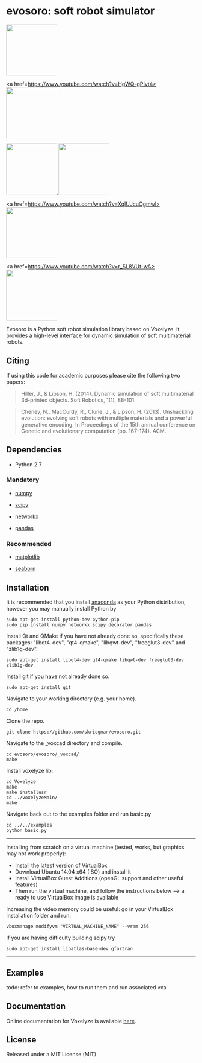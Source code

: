 evosoro: soft robot simulator
=======================================

<div class="row">
<a href=https://youtu.be/EXuR_soDnFo>
<img src="https://github.com/skriegman/test/blob/master/nick.png" height="135" width="135">
</a>

<a href=https://www.youtube.com/watch?v=HgWQ-gPIvt4>
<img src="https://github.com/skriegman/test/blob/master/electro.png" height="135" width="135">
</a>

<a href=https://youtu.be/4ZqdvYrZ3ro>
<img src="https://github.com/skriegman/test/blob/master/swimming.png" height="135" width="135">
</a>

<a href=https://youtu.be/Cw2SwPNwcfM>
<img src="https://github.com/skriegman/test/blob/master/plant1.png" height="135" width="135">
</a>

<a href=https://www.youtube.com/watch?v=XqIUJcuOgmwl>
<img src="https://github.com/skriegman/test/blob/master/voxcad.png" height="135" width="135">
</a>

<a href=https://www.youtube.com/watch?v=r_SL8VUt-wA>
<img src="https://github.com/skriegman/test/blob/master/nick.png" height="135" width="135">
</a>

</div>

Evosoro is a Python soft robot simulation library based on Voxelyze. It provides a high-level interface for dynamic simulation of soft multimaterial robots.






Citing
------

If using this code for academic purposes please cite the following two papers:

>Hiller, J., & Lipson, H. (2014). 
>Dynamic simulation of soft multimaterial 3d-printed objects. 
>Soft Robotics, 1(1), 88-101.

>Cheney, N., MacCurdy, R., Clune, J., & Lipson, H. (2013). 
>Unshackling evolution: evolving soft robots with multiple materials and a powerful generative encoding. 
>In Proceedings of the 15th annual conference on Genetic and evolutionary computation (pp. 167-174). ACM.


Dependencies
------------

- Python 2.7

### Mandatory

- [numpy](http://www.numpy.org/)

- [scipy](http://www.scipy.org/)

- [networkx](http://networkx.github.io/)

- [pandas](http://pandas.pydata.org/)

### Recommended

- [matplotlib](http://matplotlib.org/)

- [seaborn](http://seaborn.pydata.org/)


Installation
------------

<!--To install the released version, just do-->
    
<!--    pip install seaborn-->

<!--You may instead want to use the development version from Github, by running-->

<!--    pip install git+git://github.com/mwaskom/seaborn.git#egg=seaborn-->

It is recommended that you install [anaconda](https://docs.continuum.io/anaconda/install#) as your Python distribution, however you may manually install Python by

    sudo apt-get install python-dev python-pip
    sudo pip install numpy networkx scipy decorator pandas

Install Qt and QMake if you have not already done so, specifically these packages: "libqt4-dev", "qt4-qmake", "libqwt-dev", "freeglut3-dev" and "zlib1g-dev".

    sudo apt-get install libqt4-dev qt4-qmake libqwt-dev freeglut3-dev zlib1g-dev


Install git if you have not already done so.

    sudo apt-get install git

Navigate to your working directory (e.g. your home).

    cd /home

Clone the repo.

    git clone https://github.com/skriegman/evosoro.git

Navigate to the _voxcad directory and compile.

    cd evosoro/evosoro/_voxcad/
    make

Install voxelyze lib:

    cd Voxelyze
    make
    make installusr
    cd ../voxelyzeMain/
    make

Navigate back out to the examples folder and run basic.py
    
    cd ../../examples
    python basic.py
    
    
------------------------------------
Installing from scratch on a virtual machine (tested, works, but graphics may not work properly):
- Install the latest version of VirtualBox
- Download Ubuntu 14.04 x64 (ISO) and install it
- Install VirtualBox Guest Additions (openGL support and other useful features)
- Then run the virtual machine, and follow the instructions below
--> a ready to use VirtualBox image is available

Increasing the video memory could be useful: go in your VirtualBox installation folder and run:

    vboxmanage modifyvm "VIRTUAL_MACHINE_NAME" --vram 256

If you are having difficulty building scipy try

    sudo apt-get install libatlas-base-dev gfortran

------------------------------------


Examples
--------

todo: refer to examples, how to run them and run associated vxa


Documentation
-------------

Online documentation for Voxelyze is available [here](http://jonhiller.github.io/Voxelyze/annotated.html).


License
-------

Released under a MIT License (MIT)



<!--Other papers-->

<!--Hiller, J., & Lipson, H. (2012). -->
<!--Automatic design and manufacture of soft robots. -->
<!--IEEE Transactions on Robotics, 28(2), 457-466.-->

<!--F. Corucci, N. Cheney, H. Lipson, C. Laschi, and J. Bongard, "Evolving swimming soft-bodied creatures", ALIFE XV, The Fifteenth International Conference on the Synthesis and Simulation of Living Systems, 2016 (late breaking abstract)-->
<!--https://youtu.be/4ZqdvYrZ3ro-->
<!--F. Corucci, N. Cheney, H. Lipson, C. Laschi, and J. Bongard, “Material properties affect evolution’s ability to exploit morphological computation in growing soft-bodied creatures,”  ALIFE XV, The Fifteenth International Conference on the Synthesis and Simulation of Living Systems, 2016-->
<!--https://youtu.be/Cw2SwPNwcfM-->





